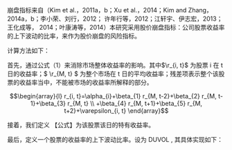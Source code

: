 崩盘指标来自（Kim et al.，2011a，b；Xu et al.，2014；Kim and Zhang，2014a，b；李小荣、刘行，2012； 许年行等，2012；江轩宇、伊志宏，2013；王化成等， 2014；叶康涛等，2014）本研究采用股价崩盘指标：公司股票收益率的上下波动的比率，来作为股价崩盘的风险指标。

计算方法如下：

首先，通过公式（1）来消除市场整体收益率的影响。其中$\r_{i, t}$ 为股票 i 在 t 日的收益率；$ \r_{M, t} $ 为整个市场在 t 日的平均收益率；残差项表示整个该股票的收益率当中，不能被市场的收益率所解释的部分。

$$\begin{array}{l}
r_{i, t}=\alpha_{i}+\beta_{1} r_{M, t-2}+\beta_{2} r_{M, t-1}+\beta_{3} r_{M, t} \\
+\beta_{4} r_{M, t+1}+\beta_{5} r_{M, t+2}+\varepsilon_{i, t}
\end{array}$$

接着，我们定义 【公式】为该股票该日的特有收益率。

最后，定义一个股票的收益率的上下波动比率。设为 DUVOL , 其具体实现如下：









